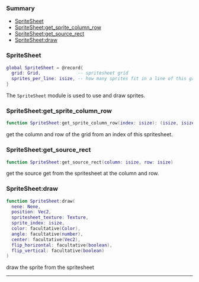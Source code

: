### Summary
* [SpriteSheet](#spritesheet)
* [SpriteSheet:get_sprite_column_row](#spritesheetget_sprite_column_row)
* [SpriteSheet:get_source_rect](#spritesheetget_source_rect)
* [SpriteSheet:draw](#spritesheetdraw)

### SpriteSheet

```lua
global SpriteSheet = @record{
  grid: Grid,              -- spritesheet grid
  sprites_per_line: isize, -- how many sprites fit in a line of this grid
}
```

The `SpriteSheet` module is used to use and draw sprites.

### SpriteSheet:get_sprite_column_row

```lua
function SpriteSheet:get_sprite_column_row(index: isize): (isize, isize)
```

get the column and row of the grid from an index of this spritesheet.

### SpriteSheet:get_source_rect

```lua
function SpriteSheet:get_source_rect(column: isize, row: isize)
```

get the source get from the spritesheet at the column and row.

### SpriteSheet:draw

```lua
function SpriteSheet:draw(
  nene: Nene,
  position: Vec2,
  spritesheet_texture: Texture,
  sprite_index: isize,
  color: facultative(Color),
  angle: facultative(number),
  center: facultative(Vec2),
  flip_horizontal: facultative(boolean),
  flip_vertical: facultative(boolean)
)
```

draw the sprite from the spritesheet

---
